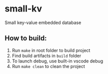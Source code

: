 # small-kv
Small key-value embedded database

## How to build:
1. Run ```make``` in root folder to build project
2. Find build artifacts in ```build``` folder
3. To launch debug, use built-in vscode debug
4. Run ```make clean``` to clean the project